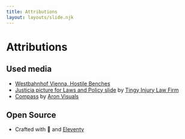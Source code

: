```yaml
---
title: Attributions
layout: layouts/slide.njk
---
```


# Attributions

## Used media

- [Westbahnhof Vienna, Hostile Benches](https://en.wikipedia.org/wiki/Hostile_architecture#/media/File:Westbahnhof,_hostile_benches_02.jpg)
- [Justicia picture for Laws and Policy slide](https://unsplash.com/s/photos/laws?utm_source=unsplash&utm_medium=referral&utm_content=creditCopyText) by [Tingy Injury Law Firm](https://unsplash.com/@tingeyinjurylawfirm?utm_source=unsplash&utm_medium=referral&utm_content=creditCopyText)
- [Compass](https://unsplash.com/s/photos/guide?utm_source=unsplash&utm_medium=referral&utm_content=creditCopyText) by [Aron Visuals](https://unsplash.com/@aronvisuals?utm_source=unsplash&utm_medium=referral&utm_content=creditCopyText)

## Open Source

- Crafted with <span role="img" aria-label="love">💖</span> and [Eleventy](https://11ty.dev)
